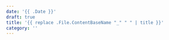 ```yaml
---
date: '{{ .Date }}'
draft: true
title: '{{ replace .File.ContentBaseName "_" " " | title }}'
category: ''
---
```

